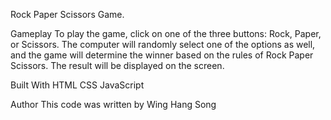 Rock Paper Scissors Game.

Gameplay
To play the game, click on one of the three buttons: Rock, Paper, or Scissors. The computer will randomly select one of the options as well, and the game will determine the winner based on the rules of Rock Paper Scissors. The result will be displayed on the screen.


Built With
HTML
CSS
JavaScript

Author
This code was written by Wing Hang Song







